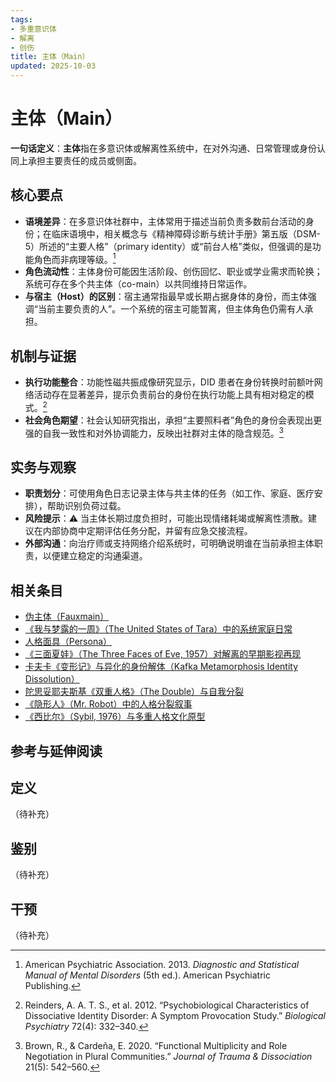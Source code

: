 ```yaml
---
tags:
- 多重意识体
- 解离
- 创伤
title: 主体（Main）
updated: 2025-10-03
---
```


# 主体（Main）

**一句话定义**：**主体**指在多意识体或解离性系统中，在对外沟通、日常管理或身份认同上承担主要责任的成员或侧面。

## 核心要点

- **语境差异**：在多意识体社群中，主体常用于描述当前负责多数前台活动的身份；在临床语境中，相关概念与《精神障碍诊断与统计手册》第五版（DSM-5）所述的“主要人格”（primary identity）或“前台人格”类似，但强调的是功能角色而非病理等级。[^dsm5]
- **角色流动性**：主体身份可能因生活阶段、创伤回忆、职业或学业需求而轮换；系统可存在多个共主体（co-main）以共同维持日常运作。
- **与宿主（Host）的区别**：宿主通常指最早或长期占据身体的身份，而主体强调“当前主要负责的人”。一个系统的宿主可能暂离，但主体角色仍需有人承担。

## 机制与证据

- **执行功能整合**：功能性磁共振成像研究显示，DID 患者在身份转换时前额叶网络活动存在显著差异，提示负责前台的身份在执行功能上具有相对稳定的模式。[^reinders2012]
- **社会角色期望**：社会认知研究指出，承担“主要照料者”角色的身份会表现出更强的自我一致性和对外协调能力，反映出社群对主体的隐含规范。[^brown2020]

## 实务与观察

- **职责划分**：可使用角色日志记录主体与共主体的任务（如工作、家庭、医疗安排），帮助识别负荷过载。
- **风险提示**：⚠ 当主体长期过度负担时，可能出现情绪耗竭或解离性溃散。建议在内部协商中定期评估任务分配，并留有应急交接流程。
- **外部沟通**：向治疗师或支持网络介绍系统时，可明确说明谁在当前承担主体职责，以便建立稳定的沟通渠道。

## 相关条目

- [伪主体（Fauxmain）](/entries/Fauxmain.md)
- [《我与梦露的一周》（The United States of Tara）中的系统家庭日常](/entries/United-States-Of-Tara-System-Daily-Life.md)
- [人格面具（Persona）](/entries/Persona.md)
- [《三面夏娃》（The Three Faces of Eve, 1957）对解离的早期影视再现](/entries/Three-Faces-Of-Eve-1957-Dissociation.md)
- [卡夫卡《变形记》与异化的身份解体（Kafka Metamorphosis Identity Dissolution）](/entries/Kafka-Metamorphosis-Identity-Dissolution.md)
- [陀思妥耶夫斯基《双重人格》（The Double）与自我分裂](/entries/Dostoevsky-The-Double-Self-Division.md)
- [《隐形人》（Mr. Robot）中的人格分裂叙事](/entries/Mr-Robot-DID-Narrative.md)
- [《西比尔》（Sybil, 1976）与多重人格文化原型](/entries/Sybil-1976-Cultural-Prototype.md)

## 参考与延伸阅读

[^dsm5]: American Psychiatric Association. 2013. *Diagnostic and Statistical Manual of Mental Disorders* (5th ed.). American Psychiatric Publishing.
[^reinders2012]: Reinders, A. A. T. S., et al. 2012. “Psychobiological Characteristics of Dissociative Identity Disorder: A Symptom Provocation Study.” *Biological Psychiatry* 72(4): 332–340.
[^brown2020]: Brown, R., & Cardeña, E. 2020. “Functional Multiplicity and Role Negotiation in Plural Communities.” *Journal of Trauma & Dissociation* 21(5): 542–560.

## 定义

（待补充）

## 鉴别

（待补充）

## 干预

（待补充）
